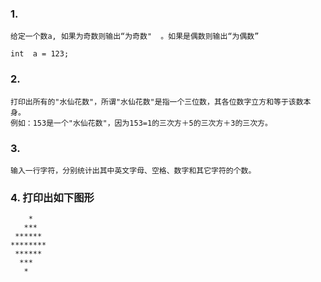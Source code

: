 ### 1.
```
给定一个数a, 如果为奇数则输出“为奇数"  。如果是偶数则输出“为偶数”

int  a = 123;
```

### 2.
```
打印出所有的"水仙花数"，所谓"水仙花数"是指一个三位数，其各位数字立方和等于该数本身。
例如：153是一个"水仙花数"，因为153=1的三次方＋5的三次方＋3的三次方。
```

### 3.
```
输入一行字符，分别统计出其中英文字母、空格、数字和其它字符的个数。
```

### 4. 打印出如下图形
```
    *
   *** 
 ****** 
******** 
 ****** 
  *** 
   * 
```